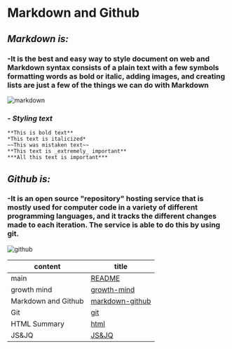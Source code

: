 # **Markdown and Github**
## ***Markdown is:***
### -**It is the best and easy way to style document on web and Markdown syntax consists of a plain text with a few symbols formatting words as bold or italic, adding images, and creating lists are just a few of the things we can do with Markdown**

![markdown](https://grafxflow.co.uk/storage/app/uploads/public/5ad/e5b/d9b/thumb_891_266_0_0_0_auto.png)

###  ***- Styling text***
```
**This is bold text**   
*This text is italicized*
~~This was mistaken text~~
**This text is _extremely_ important**
***All this text is important***
```
## ***Github is:***
### -**It is an open source "repository" hosting service that is mostly used for computer code in a variety of different programming languages, and it tracks the different changes made to each iteration. The service is able to do this by using git.**
![github](https://miro.medium.com/max/2560/1*JLYlSLSK8-AZo8gt9UdYqA.jpeg)




content  | title
------------ | -------------
main       | [README](https://amna-alhammad.github.io/reading-notes/)
growth mind   | [growth-mind](https://amna-alhammad.github.io/reading-notes/growth-mind)
Markdown and Github       |[markdown-github](https://amna-alhammad.github.io/reading-notes/markdown-github)
Git          |[git](https://amna-alhammad.github.io/reading-notes/git)
HTML Summary     |[html](https://amna-alhammad.github.io/reading-notes/html)
 JS&JQ    | [JS&JQ](https://amna-alhammad.github.io/JS&JQ)
